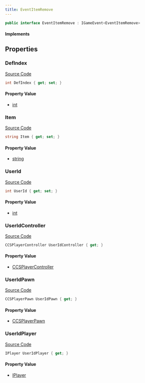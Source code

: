 ```yaml
---
title: EventItemRemove
---
```


```csharp
public interface EventItemRemove : IGameEvent<EventItemRemove>
```

#### Implements

## Properties

### DefIndex

[Source Code](https://github.com/swiftly-solution/swiftlys2/blob/beta/managed/src/SwiftlyS2.Generated/GameEvents/Interfaces/EventItemRemove.cs#L49)

```csharp
int DefIndex { get; set; }
```

#### Property Value

- [int](https://learn.microsoft.com/dotnet/api/system.int32)

### Item

[Source Code](https://github.com/swiftly-solution/swiftlys2/blob/beta/managed/src/SwiftlyS2.Generated/GameEvents/Interfaces/EventItemRemove.cs#L44)

```csharp
string Item { get; set; }
```

#### Property Value

- [string](https://learn.microsoft.com/dotnet/api/system.string)

### UserId

[Source Code](https://github.com/swiftly-solution/swiftlys2/blob/beta/managed/src/SwiftlyS2.Generated/GameEvents/Interfaces/EventItemRemove.cs#L37)

```csharp
int UserId { get; set; }
```

#### Property Value

- [int](https://learn.microsoft.com/dotnet/api/system.int32)

### UserIdController

[Source Code](https://github.com/swiftly-solution/swiftlys2/blob/beta/managed/src/SwiftlyS2.Generated/GameEvents/Interfaces/EventItemRemove.cs#L22)

```csharp
CCSPlayerController UserIdController { get; }
```

#### Property Value

- [CCSPlayerController](/docs/api/shared/schemadefinitions/ccsplayercontroller)

### UserIdPawn

[Source Code](https://github.com/swiftly-solution/swiftlys2/blob/beta/managed/src/SwiftlyS2.Generated/GameEvents/Interfaces/EventItemRemove.cs#L28)

```csharp
CCSPlayerPawn UserIdPawn { get; }
```

#### Property Value

- [CCSPlayerPawn](/docs/api/shared/schemadefinitions/ccsplayerpawn)

### UserIdPlayer

[Source Code](https://github.com/swiftly-solution/swiftlys2/blob/beta/managed/src/SwiftlyS2.Generated/GameEvents/Interfaces/EventItemRemove.cs#L31)

```csharp
IPlayer UserIdPlayer { get; }
```

#### Property Value

- [IPlayer](/docs/api/shared/players/iplayer)

